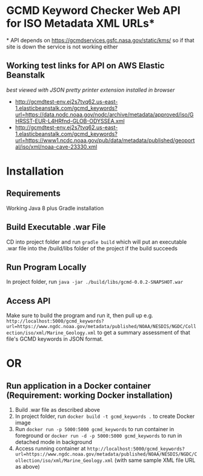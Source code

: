 # GCMD Keyword Checker Web API for ISO Metadata XML URLs*
\* API depends on https://gcmdservices.gsfc.nasa.gov/static/kms/ so if that site is down the service is not working either

## Working test links for API on AWS Elastic Beanstalk 
_best viewed with JSON pretty printer extension installed in browser_
- http://gcmdtest-env.ej2s7tvq62.us-east-1.elasticbeanstalk.com/gcmd_keywords?url=https://data.nodc.noaa.gov/nodc/archive/metadata/approved/iso/GHRSST-EUR-L4HRfnd-GLOB-ODYSSEA.xml
- http://gcmdtest-env.ej2s7tvq62.us-east-1.elasticbeanstalk.com/gcmd_keywords?url=https://www1.ncdc.noaa.gov/pub/data/metadata/published/geoportal/iso/xml/noaa-cave-23330.xml

# Installation

## Requirements
Working Java 8 plus Gradle installation

## Build Executable .war File
CD into project folder and run `gradle build` which will put an executable .war file into the /build/libs folder of the project if the build succeeds

## Run Program Locally
In project folder, run `java -jar ./build/libs/gcmd-0.0.2-SNAPSHOT.war`

## Access API
Make sure to build the program and run it, then pull up e.g. `http://localhost:5000/gcmd_keywords?url=https://www.ngdc.noaa.gov/metadata/published/NOAA/NESDIS/NGDC/Collection/iso/xml/Marine_Geology.xml` to get a summary assessment of that file's GCMD keywords in JSON format. 

# OR

## Run application in a Docker container (Requirement: working Docker installation)
1. Build .war file as described above
2. In project folder, run `docker build -t gcmd_keywords .` to create Docker image
3. Run `docker run -p 5000:5000 gcmd_keywords` to run container in foreground or `docker run -d -p 5000:5000 gcmd_keywords` to run in detached mode in background
4. Access running container at `http://localhost:5000/gcmd_keywords?url=https://www.ngdc.noaa.gov/metadata/published/NOAA/NESDIS/NGDC/Collection/iso/xml/Marine_Geology.xml` (with same sample XML file URL as above)
